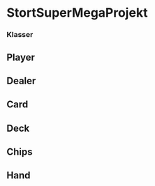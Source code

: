 StortSuperMegaProjekt
=====================

### Klasser
## Player
## Dealer
## Card
## Deck
## Chips
## Hand

